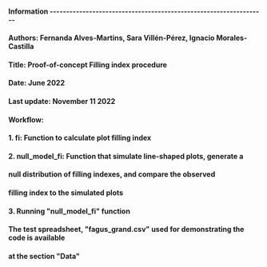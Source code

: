####  Information ------------------------------------------------------------------
####  Authors: Fernanda Alves-Martins, Sara Villén-Pérez, Ignacio Morales-Castilla
####  Title: Proof-of-concept Filling index procedure
####  Date: June 2022
####  Last update: November 11 2022
####     
####  Workflow: 
####    1. fi: Function to calculate plot filling index
####    2. null_model_fi: Function that simulate line-shaped plots, generate a 
####       null distribution of filling indexes, and compare the observed 
####       filling index to the simulated plots  
####    3. Running "null_model_fi" function
####
####  The test spreadsheet, "fagus_grand.csv" used for demonstrating the code is available
####      at the section "Data"
